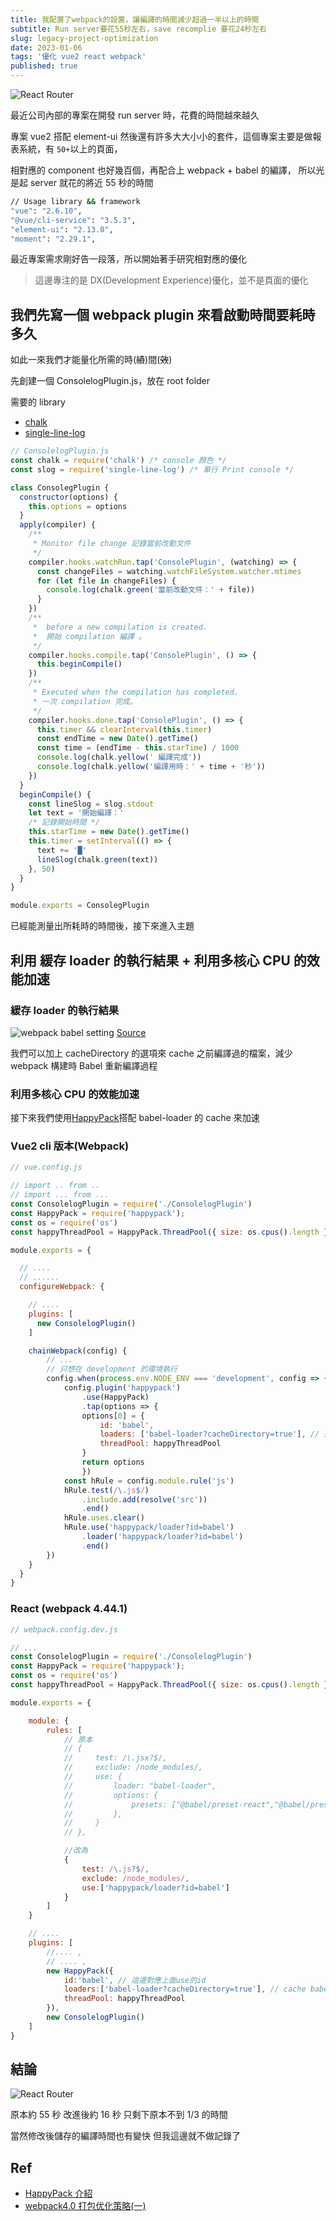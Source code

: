 ```yaml
---
title: 我配置了webpack的設置，讓編譯的時間減少超過一半以上的時間
subtitle: Run server要花55秒左右，save recomplie 要花24秒左右
slug: legacy-project-optimization
date: 2023-01-06
tags: '優化 vue2 react webpack'
published: true
---
```


![React Router](/images/post/legacy-project-optimization/g1.png)

最近公司內部的專案在開發 run server 時，花費的時間越來越久

專案 vue2 搭配 element-ui 然後還有許多大大小小的套件，這個專案主要是做報表系統，有 `50+`以上的頁面，

相對應的 component 也好幾百個，再配合上 webpack + babel 的編譯，
所以光是起 server 就花的將近 55 秒的時間

```bash
// Usage library && framework
"vue": "2.6.10",
"@vue/cli-service": "3.5.3",
"element-ui": "2.13.0",
"moment": "2.29.1",
```

最近專案需求剛好告一段落，所以開始著手研究相對應的優化

> 這邊專注的是 DX(Development Experience)優化，並不是頁面的優化

## 我們先寫一個 webpack plugin 來看啟動時間要耗時多久

如此一來我們才能量化所需的時(~~績~~)間(~~效~~)

先創建一個 ConsolelogPlugin.js，放在 root folder

需要的 library

- [chalk](https://github.com/chalk/chalk#readme)
- [single-line-log](https://github.com/freeall/single-line-log)

```js
// ConsolelogPlugin.js
const chalk = require('chalk') /* console 顏色 */
const slog = require('single-line-log') /* 單行 Print console */

class ConsolegPlugin {
  constructor(options) {
    this.options = options
  }
  apply(compiler) {
    /**
     * Monitor file change 記錄當前改動文件
     */
    compiler.hooks.watchRun.tap('ConsolePlugin', (watching) => {
      const changeFiles = watching.watchFileSystem.watcher.mtimes
      for (let file in changeFiles) {
        console.log(chalk.green('當前改動文件：' + file))
      }
    })
    /**
     *  before a new compilation is created.
     *  開始 compilation 編譯 。
     */
    compiler.hooks.compile.tap('ConsolePlugin', () => {
      this.beginCompile()
    })
    /**
     * Executed when the compilation has completed.
     * 一次 compilation 完成。
     */
    compiler.hooks.done.tap('ConsolePlugin', () => {
      this.timer && clearInterval(this.timer)
      const endTime = new Date().getTime()
      const time = (endTime - this.starTime) / 1000
      console.log(chalk.yellow(' 編譯完成'))
      console.log(chalk.yellow('編譯用時：' + time + '秒'))
    })
  }
  beginCompile() {
    const lineSlog = slog.stdout
    let text = '開始編譯：'
    /* 記錄開始時間 */
    this.starTime = new Date().getTime()
    this.timer = setInterval(() => {
      text += '█'
      lineSlog(chalk.green(text))
    }, 50)
  }
}

module.exports = ConsolegPlugin
```

已經能測量出所耗時的時間後，接下來進入主題

## 利用 緩存 loader 的執行結果 + 利用多核心 CPU 的效能加速

### 緩存 loader 的執行結果

![webpack babel setting](/images/post/legacy-project-optimization/g3.png)
[Source](https://webpack.docschina.org/loaders/babel-loader#babel-loader-is-slow)

我們可以加上 cacheDirectory 的選項來 cache 之前編譯過的檔案，減少 webpack 構建時 Babel 重新編譯過程

### 利用多核心 CPU 的效能加速

接下來我們使用[HappyPack](https://github.com/amireh/happypack#readme)搭配 babel-loader 的 cache 來加速

### Vue2 cli 版本(Webpack)

```js
// vue.config.js

// import .. from ..
// import ... from ...
const ConsolelogPlugin = require('./ConsolelogPlugin')
const HappyPack = require('happypack');
const os = require('os')
const happyThreadPool = HappyPack.ThreadPool({ size: os.cpus().length })

module.exports = {

  // ....
  // ......
  configureWebpack: {

    // ....
    plugins: [
      new ConsolelogPlugin()
    ]

    chainWebpack(config) {
        // ...
        // 只想在 development 的環境執行
        config.when(process.env.NODE_ENV === 'development', config => {
            config.plugin('happypack')
                .use(HappyPack)
                .tap(options => {
                options[0] = {
                    id: 'babel',
                    loaders: ['babel-loader?cacheDirectory=true'], // 开启缓存
                    threadPool: happyThreadPool
                }
                return options
                })
            const hRule = config.module.rule('js')
            hRule.test(/\.js$/)
                .include.add(resolve('src'))
                .end()
            hRule.uses.clear()
            hRule.use('happypack/loader?id=babel')
                .loader('happypack/loader?id=babel')
                .end()
        })
    }
  }
}
```

### React (webpack 4.44.1)

```js
// webpack.config.dev.js

// ...
const ConsolelogPlugin = require('./ConsolelogPlugin')
const HappyPack = require('happypack');
const os = require('os')
const happyThreadPool = HappyPack.ThreadPool({ size: os.cpus().length })

module.exports = {

    module: {
        rules: [
            // 原本
            // {
            //     test: /\.jsx?$/,
            //     exclude: /node_modules/,
            //     use: {
            //         loader: "babel-loader",
            //         options: {
            //             presets: ["@babel/preset-react","@babel/preset-env"],
            //         },
            //     }
            // },

            //改為
            {
                test: /\.js?$/,
                exclude: /node_modules/,
                use:['happypack/loader?id=babel']
            }
        ]
    }

    // ....
    plugins: [
        //.... ,
        // .... ,
        new HappyPack({
            id:'babel', // 這邊對應上面use的id
            loaders:['babel-loader?cacheDirectory=true'], // cache babel編譯過的檔案
            threadPool: happyThreadPool
        }),
        new ConsolelogPlugin()
    ]
}
```

## 結論

![React Router](/images/post/legacy-project-optimization/g2.png)

原本約 55 秒
改進後約 16 秒
只剩下原本不到 1/3 的時間

當然修改後儲存的編譯時間也有變快
但我這邊就不做記錄了

## Ref

- [HappyPack 介紹](https://ithelp.ithome.com.tw/articles/10203713)
- [webpack4.0 打包优化策略(一)](https://juejin.cn/post/6844903584933347335)
